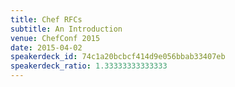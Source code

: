 ```yaml
---
title: Chef RFCs
subtitle: An Introduction
venue: ChefConf 2015
date: 2015-04-02
speakerdeck_id: 74c1a20bcbcf414d9e056bbab33407eb
speakerdeck_ratio: 1.33333333333333
---
```

